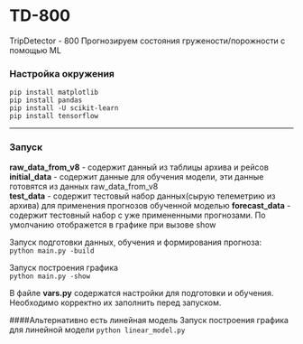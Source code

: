 # TD-800
TripDetector - 800
Прогнозируем состояния гружености/порожности с помощью ML

### Настройка окружения

```
pip install matplotlib
pip install pandas
pip install -U scikit-learn
pip install tensorflow
```

* * *

### Запуск


**raw_data_from_v8** - содержит данный из таблицы архива и рейсов  
**initial_data** - содержит данные для обучения модели, эти данные готовятся из данных raw_data_from_v8  
**test_data** - содержит тестовый набор данных(сырую телеметрию из архива) для применения прогнозов обученной моделью
**forecast_data** - содержит тестовный набор с уже примененными прогнозами. По умолчанию отображется в графике при вызове show

  
Запуск подготовки данных, обучения и формирования прогноза:  
`python main.py -build`

  
Запуск построения графика  
`python main.py -show`

В файле **vars.py** содержатся настройки для подготовки и обучения. Необходимо корректно их заполнить перед запуском.


####Альтернативно есть линейная модель
Запуск построения графика для линейной модели
`python linear_model.py`
